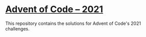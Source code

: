 # [Advent of Code – 2021](https://adventofcode.com/2021/)

This repository contains the solutions for Advent of Code's 2021 challenges.
